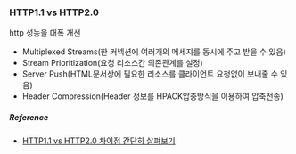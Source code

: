 ### HTTP1.1 vs HTTP2.0

http 성능을 대폭 개선

- Multiplexed Streams(한 커넥션에 여러개의 메세지를 동시에 주고 받을 수 있음)
- Stream Prioritization(요청 리소스간 의존관계를 설정)
- Server Push(HTML문서상에 필요한 리소스를 클라이언트 요청없이 보내줄 수 있음)
- Header Compression(Header 정보를 HPACK압충방식을 이용하여 압축전송)

##### Reference

- [HTTP1.1 vs HTTP2.0 차이점 간단히 살펴보기](https://medium.com/@shlee1353/http1-1-vs-http2-0-%EC%B0%A8%EC%9D%B4%EC%A0%90-%EA%B0%84%EB%8B%A8%ED%9E%88-%EC%82%B4%ED%8E%B4%EB%B3%B4%EA%B8%B0-5727b7499b78)

